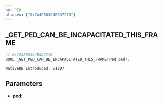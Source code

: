 ```yaml
---
ns: PED
aliases: ["0x7A4E00364B5D727B"]
---
```

## _GET_PED_CAN_BE_INCAPACITATED_THIS_FRAME

```c
// 0x7A4E00364B5D727B
BOOL _GET_PED_CAN_BE_INCAPACITATED_THIS_FRAME(Ped ped);
```

```
NativeDB Introduced: v1207
```

## Parameters
* **ped**:

